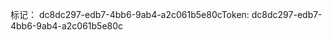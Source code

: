 <span data-ttu-id="cfb0f-101">标记： dc8dc297-edb7-4bb6-9ab4-a2c061b5e80c</span><span class="sxs-lookup"><span data-stu-id="cfb0f-101">Token: dc8dc297-edb7-4bb6-9ab4-a2c061b5e80c</span></span>